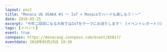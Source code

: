 ```yaml
---
layout: post
title: "Monaca UG OSAKA #3 〜 IoT × Monacaでハードも楽しもう！〜"
date: 2018-05-25
excerpt: "今年二回目になる大阪ではIoTをテーマにお送りします！ [イベントレポート](https://press.monaca.io/monacaug/2568)"
tags: [イベント]
event: true
connpass: https://monacaug.connpass.com/event/85817/
eventdate: 2018年05月25日 19:30
---
```

